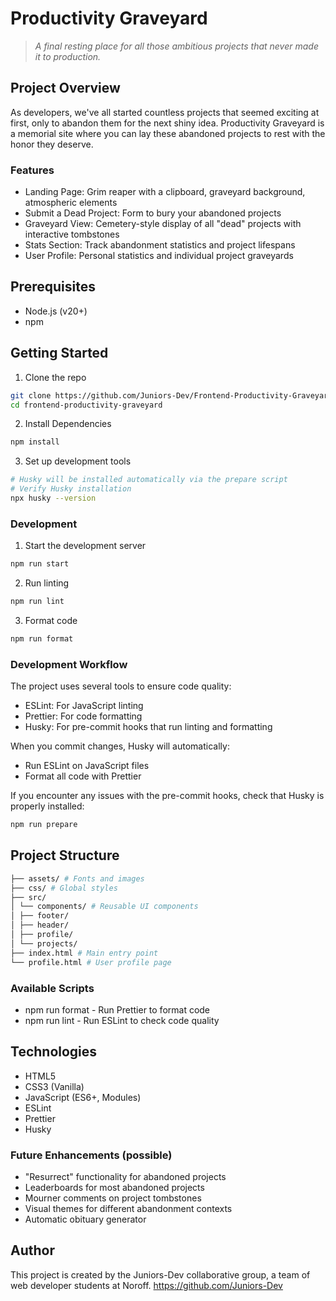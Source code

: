 # Productivity Graveyard

> _A final resting place for all those ambitious projects that never made it to production._

## Project Overview

As developers, we've all started countless projects that seemed exciting at first, only to abandon them for the next shiny idea. Productivity Graveyard is a memorial site where you can lay these abandoned projects to rest with the honor they deserve.

### Features

- Landing Page: Grim reaper with a clipboard, graveyard background, atmospheric elements
- Submit a Dead Project: Form to bury your abandoned projects
- Graveyard View: Cemetery-style display of all "dead" projects with interactive tombstones
- Stats Section: Track abandonment statistics and project lifespans
- User Profile: Personal statistics and individual project graveyards

## Prerequisites

- Node.js (v20+)
- npm

## Getting Started

1. Clone the repo

```bash
git clone https://github.com/Juniors-Dev/Frontend-Productivity-Graveyard.git
cd frontend-productivity-graveyard
```

2. Install Dependencies

```bash
npm install
```

3. Set up development tools

```bash
# Husky will be installed automatically via the prepare script
# Verify Husky installation
npx husky --version
```

### Development

1. Start the development server

```bash
npm run start
```

2. Run linting

```bash
npm run lint
```

3. Format code

```bash
npm run format
```

### Development Workflow

The project uses several tools to ensure code quality:

- ESLint: For JavaScript linting
- Prettier: For code formatting
- Husky: For pre-commit hooks that run linting and formatting

When you commit changes, Husky will automatically:

- Run ESLint on JavaScript files
- Format all code with Prettier

If you encounter any issues with the pre-commit hooks, check that Husky is properly installed:

```bash
npm run prepare
```

## Project Structure

```bash
├── assets/ # Fonts and images
├── css/ # Global styles
├── src/
│ └── components/ # Reusable UI components
│ ├── footer/
│ ├── header/
│ ├── profile/
│ └── projects/
├── index.html # Main entry point
└── profile.html # User profile page
```

### Available Scripts

- npm run format - Run Prettier to format code
- npm run lint - Run ESLint to check code quality

## Technologies

- HTML5
- CSS3 (Vanilla)
- JavaScript (ES6+, Modules)
- ESLint
- Prettier
- Husky

### Future Enhancements (possible)

- "Resurrect" functionality for abandoned projects
- Leaderboards for most abandoned projects
- Mourner comments on project tombstones
- Visual themes for different abandonment contexts
- Automatic obituary generator

## Author

This project is created by the Juniors-Dev collaborative group, a team of web developer students at Noroff.
https://github.com/Juniors-Dev
